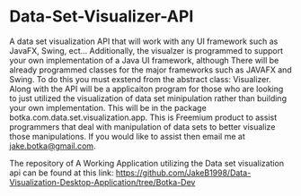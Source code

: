# Data-Set-Visualizer-API
A data set visualization API that will work with any UI framework such as JavaFX, Swing, ect... Additionally, the visualzer is programmed to support your own implementation of a Java UI framework, although There will be already programmed classes for the major frameworks such as JAVAFX and Swing. To do this you must exstend from the abstract class: Visualizer. Along with the API will be a applicaiton program for those who are looking to just utilized the visualization of data set minipulation rather than building your own implementation. This will be in the package botka.com.data.set.visualization.app. This is Freemium product to assist programmers that deal with manipulation of data sets to better visualize those manipulations. If you would like to assist then email me at jake.botka@gmail.com.

The repository of A Working Application utilizing the Data set visualization api can be found at this link: https://github.com/JakeB1998/Data-Visualization-Desktop-Application/tree/Botka-Dev
